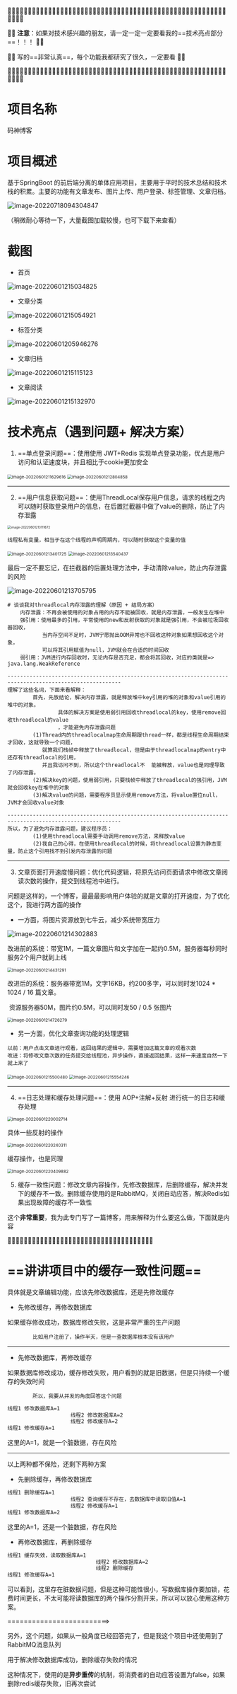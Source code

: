 🙆‍♀️🙆‍♀️🙆‍♀️🙆‍♀️🙆‍♀️🙆‍♀️🙆‍♀️🙆‍♀️🙆‍♀️🙆‍♀️🙆‍♀️🙆‍♀️🙆‍♀️🙆‍♀️🙆‍♀️🙆‍♀️🙆‍♀️🙆‍♀️🙆‍♀️🙆‍♀️🙆‍♀️🙆‍♀️🙆‍♀️🙆‍♀️🙆‍♀️🙆‍♀️🙆‍♀️🙆‍♀️🙆‍♀️

🙆‍♀️  **注意**：如果对技术感兴趣的朋友，请一定一定一定要看我的==技术亮点部分==！！！       🙆‍♀️

🙆‍♀️  			写的==非常认真==，每个功能我都研究了很久，一定要看                                          🙆‍♀️

🙆‍♀️🙆‍♀️🙆‍♀️🙆‍♀️🙆‍♀️🙆‍♀️🙆‍♀️🙆‍♀️🙆‍♀️🙆‍♀️🙆‍♀️🙆‍♀️🙆‍♀️🙆‍♀️🙆‍♀️🙆‍♀️🙆‍♀️🙆‍♀️🙆‍♀️🙆‍♀️🙆‍♀️🙆‍♀️🙆‍♀️🙆‍♀️🙆‍♀️🙆‍♀️🙆‍♀️🙆‍♀️🙆‍♀️



  

# 项目名称

码神博客





# 项目概述

基于SpringBoot 的前后端分离的单体应用项目，主要用于平时的技术总结和技术栈的积累。主要的功能有文章发布、图片上传、用户登录、标签管理、文章归档。



![image-20220718094304847](README.assets/image-20220718094304847.png)

（稍微耐心等待一下，大量截图加载较慢，也可下载下来查看）

# 截图

- 首页

![image-20220601215034825](README.assets/image-20220601215034825.png)

- 文章分类

![image-20220601215054921](README.assets/image-20220601215054921.png)

- 标签分类

![image-20220601205946276](README.assets/image-20220601205946276.png)

- 文章归档

![image-20220601215115123](README.assets/image-20220601215115123.png)

- 文章阅读

![image-20220601215132970](README.assets/image-20220601215132970.png)









# 技术亮点（遇到问题+ 解决方案）

1. ==单点登录问题==：使用使用 JWT+Redis 实现单点登录功能，优点是用户访问和认证速度块，并且相比于cookie更加安全  

<img src="README.assets/image-20220601211629616.png" alt="image-20220601211629616" style="zoom:67%;" />

<img src="README.assets/image-20220601212804858.png" alt="image-20220601212804858" style="zoom:67%;" />

---







2. ==用户信息获取问题==：使用ThreadLocal保存用户信息，请求的线程之内可以随时获取登录用户的信息，在后置拦截器中做了value的删除，防止了内存泄露  

<img src="README.assets/image-20220601213111672.png" alt="image-20220601213111672" style="zoom:50%;" />

```shell
线程私有变量，相当于在这个线程的声明周期内，可以随时获取这个变量的值
```

<img src="README.assets/image-20220601213401725.png" alt="image-20220601213401725" style="zoom:67%;" />

<img src="README.assets/image-20220601213540437.png" alt="image-20220601213540437" style="zoom:67%;" />

最后一定不要忘记，在拦截器的后置处理方法中，手动清除value，防止内存泄露的风险

![image-20220601213705795](README.assets/image-20220601213705795.png)

```shell
# 谈谈我对threadlocal内存泄露的理解（原因 + 结局方案）
 	内存泄露：不再会被使用的对象占用的内存不能被回收，就是内存泄露，一般发生在堆中
  	强引用：使用最多的引用，平常使用的new和反射获取的对象就是强引用，不会被垃圾回收器回收，
  		   当内存空间不足时，JVM宁愿抛出OOM异常也不回收这种对象如果想回收这个对象，
  		   可以将其引用赋值为null，JVM就会在合适的时间回收   
    弱引用：JVM进行内存回收时，无论内存是否充足，都会将其回收，对应的类就是=> java.lang.WeakReference
    
----------------------------------------------------------------------------------------------------------
理解了这些名词，下面来看解释：
        首先，先放结论，解决内存泄露，就是释放堆中key引用的堆的对象和value引用的堆中的对象。
        		具体的解决方案是使用弱引用回收threadlocal的key，使用remove回收threadlocal的value
        		，才能避免内存泄露问题
        (1)Thread内的threadlocalmap生命周期跟thread一样，都是线程生命周期结束才回收，这就导致一个问题，
           就算我们栈帧中释放了threadlocal，但是由于threadlocalmap的entry中还存有threadlocal的引用，
           并且我访问不到，所以这个threadlocal不  能被释放，value也是同理导致了内存泄露。
        (2)解决key的问题，使用弱引用，只要栈帧中释放了threadlocal的强引用，JVM就会回收key在堆中的对象
        (3)解决value的问题，需要程序员显示使用remove方法，将value置位null，JVM才会回收value对象

----------------------------------------------------------------------------------------------------------  
所以，为了避免内存泄露问题，建议程序员：
        (1)使用threadlocal需要手动调用remove方法，来释放value     
        (2)我自己的心得，在使用threadlocal的时候，将threadlocal设置为静态变量，防止这个引用找不到引发内存泄露的问题
```

---











3. 文章页面打开速度慢问题：优化代码逻辑，将原先访问页面请求中修改文章阅读次数的操作，提交到线程池中进行。  

问题是这样的，一个博客，最最最影响用户体验的就是文章的打开速度，为了优化这个，我进行两方面的操作

- 一方面，将图片资源放到七牛云，减少系统带宽压力

![image-20220601214302883](README.assets/image-20220601214302883.png)

改进前的系统：带宽1M，一篇文章图片和文字加在一起约0.5M，服务器每秒同时服务2个用户就到上线

<img src="README.assets/image-20220601214431291.png" alt="image-20220601214431291" style="zoom:67%;" />

改进后的系统：服务器带宽1M，文字16KB，约200多字，可以同时发1024 * 1024 / 16 篇文章。

​							资源服务器50M，图片约0.5M，可以同时发50 / 0.5 张图片

<img src="README.assets/image-20220601214726279.png" alt="image-20220601214726279" style="zoom:67%;" />

- 另一方面，优化文章查询功能的处理逻辑

```shell
以前：用户点击文章进行观看，返回结果的逻辑中，需要增加这篇文章的观看次数
改进：将修改文章次数的任务提交给线程池，异步操作，直接返回结果，这样一来速度自然一下就上来了
```

<img src="README.assets/image-20220601215500480.png" alt="image-20220601215500480" style="zoom:67%;" />

<img src="README.assets/image-20220601215554246.png" alt="image-20220601215554246" style="zoom:67%;" />

---











4. ==日志处理和缓存处理问题==：使用 AOP+注解+反射 进行统一的日志和缓存处理  

<img src="README.assets/image-20220601220002714.png" alt="image-20220601220002714" style="zoom:67%;" />

具体一些反射的操作

<img src="README.assets/image-20220601220240311.png" alt="image-20220601220240311" style="zoom:67%;" />

缓存操作，也是同理

<img src="README.assets/image-20220601220409882.png" alt="image-20220601220409882" style="zoom:67%;" />









5. 缓存一致性问题：修改文章内容操作，先修改数据库，后删除缓存，解决并发下的缓存不一致。删除缓存使用的是RabbitMQ，关闭自动应答，解决Redis如果出现故障的缓存不一致性  

这个**非常重要**，我为此专门写了一篇博客，用来解释为什么要这么做，下面就是内容

🍖🍖🍖🍖🍖🍖🍖🍖🍖🍖🍖🍖🍖🍖🍖🍖🍖🍖🍖🍖🍖🍖🍖🍖🍖🍖🍖🍖🍖🍖🍖🍖🍖🍖🍖🍖



# ==讲讲项目中的缓存一致性问题==

具体就是文章编辑功能，应该先修改数据库，还是先修改缓存

- 先修改缓存，再修改数据库

如果缓存修改成功，数据库修改失败，这是非常严重的生产问题

			比如用户注册了，操作半天，但是一查数据库根本没有该用户

---

- 先修改数据库，再修改缓存

如果数据库修改成功，缓存修改失败，用户看到的就是旧数据，但是只持续一个缓存的失效时间

			所以，我要从并发的角度回答这个问题

```xml
线程1 修改数据库A=1
					线程2 修改数据库A=2
					线程2 修改缓存A=2
线程1 修改缓存A=1
```

这里的A=1，就是一个脏数据，存在风险

---

以上两种都不保险，还剩下两种方案

- 先删除缓存，再修改数据库

```xml
线程1 删除缓存A=1
					线程2 查询缓存不存在，去数据库中读取旧值A=1
					线程2 修改缓存A=1
线程1 修改数据库A=2  
```

这里的A=1，还是一个脏数据，存在风险

- 再修改数据库，再删除缓存

```xml
线程1 缓存失效，读取数据库A=1
							线程2 修改数据库A=2
							线程2 删除缓存
线程1 修改缓存A=1
```

可以看到，这里存在脏数据问题，但是这种可能性很小，写数据库操作要加锁，花费时间更长，不太可能将读数据库的两个操作分割开来，所以可以放心使用这种方案。

=========================>

另外，这个问题，如果从一般角度已经回答完了，但是我这个项目中还使用到了RabbitMQ消息队列

用于解决修改数据库成功，删除缓存失败的情况

这种情况下，使用的是**异步重传**的机制，将消费者的自动应答设置为false，如果删除redis缓存失败，旧再次尝试









